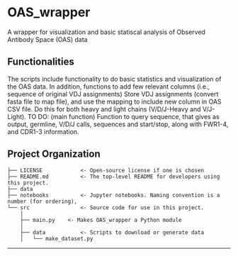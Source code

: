# OAS_wrapper
A wrapper for visualization and basic statiscal analysis of  Observed Antibody Space (OAS) data

## Functionalities

The scripts include functionality to do basic statistics and visualization of the OAS data. In addition, functions to add few relevant columns (i.e., sequence of original VDJ assignments)
Store VDJ assignments (convert fasta file to map file), and use the mapping to include new column in OAS CSV file. Do this for both heavy and light chains (V/D/J-Heavy and V/J-Light).
TO DO: (main function)
Function to query sequence, that gives as output, germline, V/D/J calls, sequences and start/stop, along with FWR1-4, and CDR1-3 information.
## Project Organization

```
├── LICENSE            <- Open-source license if one is chosen
├── README.md          <- The top-level README for developers using this project.
├── data 
├── notebooks          <- Jupyter notebooks. Naming convention is a number (for ordering),
└── src                <- Source code for use in this project.
    │
    ├── main.py    <- Makes OAS_wrapper a Python module
    │
    ├── data           <- Scripts to download or generate data
    │   └── make_dataset.py

```

--------

